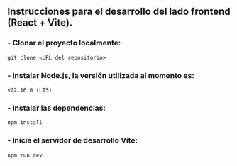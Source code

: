 ## Instrucciones para el desarrollo del lado frontend (React + Vite).

### - Clonar el proyecto localmente:
`git clone <URL del repositorio>`

### - Instalar Node.js, la versión utilizada al momento es: 
`v22.16.0 (LTS)`

### - Instalar las dependencias:
`npm install`

### - Inicia el servidor de desarrollo Vite:
`npm run dev`

